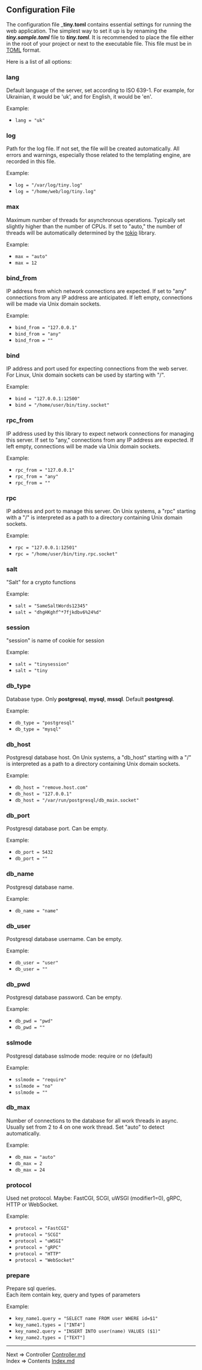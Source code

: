 ## Configuration File
The configuration file ___tiny.toml__ contains essential settings for running the web application. The simplest way to set it up is by renaming the ___tiny.sample.toml___ file to ___tiny.toml___. It is recommended to place the file either in the root of your project or next to the executable file. This file must be in [TOML](https://toml.io/) format.

Here is a list of all options:

### lang
Default language of the server, set according to ISO 639-1. For example, for Ukrainian, it would be 'uk', and for English, it would be 'en'.

Example:
* `lang = "uk"`

### log
Path for the log file. If not set, the file will be created automatically. All errors and warnings, especially those related to the templating engine, are recorded in this file.

Example:
* `log = "/var/log/tiny.log"`
* `log = "/home/web/log/tiny.log"`

### max
Maximum number of threads for asynchronous operations. Typically set slightly higher than the number of CPUs. If set to "auto," the number of threads will be automatically determined by the [tokio](https://tokio.rs/) library.

Example:
* `max = "auto"`
* `max = 12`

### bind_from
IP address from which network connections are expected. If set to "any" connections from any IP address are anticipated. If left empty, connections will be made via Unix domain sockets.

Example:
* `bind_from = "127.0.0.1"`
* `bind_from = "any"`
* `bind_from = ""`

### bind
IP address and port used for expecting connections from the web server. For Linux, Unix domain sockets can be used by starting with "/". 

Example:
* `bind = "127.0.0.1:12500"`
* `bind = "/home/user/bin/tiny.socket"`

### rpc_from
IP address used by this library to expect network connections for managing this server. If set to "any," connections from any IP address are expected. If left empty, connections will be made via Unix domain sockets.

Example:
* `rpc_from = "127.0.0.1"`
* `rpc_from = "any"`
* `rpc_from = ""`

### rpc
IP address and port to manage this server. On Unix systems, a "rpc" starting with a "/" is interpreted as a path to a directory containing Unix domain sockets.

Example:
* `rpc = "127.0.0.1:12501"`
* `rpc = "/home/user/bin/tiny.rpc.socket"`

### salt
"Salt" for a crypto functions

Example:
* `salt = "SameSaltWords12345"`
* `salt = "dhgHKghf^*7fjkdbv6%24%d"`

### session
"session" is name of cookie for session

Example:
* `salt = "tinysession"`
* `salt = "tiny`

### db_type
Database type. Only __postgresql__, __mysql__, __mssql__. Default __postgresql__.

Example:
* `db_type = "postgresql"`
* `db_type = "mysql"`

### db_host
Postgresql database host. On Unix systems, a "db_host" starting with a "/" is interpreted as a path to a directory containing Unix domain sockets.

Example:
* `db_host = "remove.host.com"`
* `db_host = "127.0.0.1"`
* `db_host = "/var/run/postgresql/db_main.socket"`

### db_port
Postgresql database port. Can be empty.

Example:
* `db_port = 5432`
* `db_port = ""`

### db_name
Postgresql database name.

Example:
* `db_name = "name"`

### db_user
Postgresql database username. Can be empty.

Example:
* `db_user = "user"`
* `db_user = ""`

### db_pwd
Postgresql database password. Can be empty.

Example:
* `db_pwd = "pwd"`
* `db_pwd = ""`

### sslmode
Postgresql database sslmode mode: require or no (default)

Example:
* `sslmode = "require"`
* `sslmode = "no"`
* `sslmode = ""`

### db_max
Number of connections to the database for all work threads in async. Usually set from 2 to 4 on one work thread. Set "auto" to detect automatically.

Example:
* `db_max = "auto"`
* `db_max = 2`
* `db_max = 24`

### protocol
Used net protocol. Maybe: FastCGI, SCGI, uWSGI (modifier1=0), gRPC, HTTP or WebSocket.

Example:
* `protocol = "FastCGI"`
* `protocol = "SCGI"`
* `protocol = "uWSGI"`
* `protocol = "gRPC"`
* `protocol = "HTTP"`
* `protocol = "WebSocket"`

### prepare
Prepare sql queries.  
Each item contain key, query and types of parameters

Example:
* `key_name1.query = "SELECT name FROM user WHERE id=$1"`
* `key_name1.types = ["INT4"]`
* `key_name2.query = "INSERT INTO user(name) VALUES ($1)"`
* `key_name2.types = ["TEXT"]`

___
Next => Controller [Controller.md](https://github.com/tryteex/tiny-web/blob/main/doc/Controller.md)  
Index => Contents [Index.md](https://github.com/tryteex/tiny-web/blob/main/doc/Index.md)  
